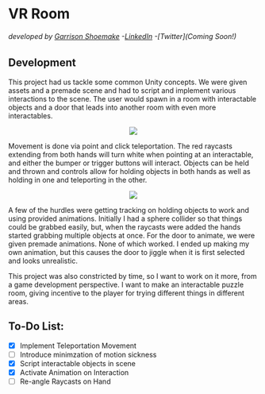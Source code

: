 # VR Room
###### developed by [Garrison Shoemake](https://github.com/Garrison-Shoemake) -[LinkedIn](https://www.linkedin.com/in/garrison-shoemake/) -[Twitter](Coming Soon!)

## Development
This project had us tackle some common Unity concepts. We were given assets and a premade scene and had to script and implement various interactions to the scene. The user would spawn in a room with interactable objects and a door that leads into another room with even more interactables.  

<p align="center">
  <img src="https://cdn.discordapp.com/attachments/276959475737296896/953368482605588500/unknown.png" width="">
</p>

Movement is done via point and click teleportation. The red raycasts extending from both hands will turn white when pointing at an interactable, and either the bumper or trigger buttons will interact. Objects can be held and thrown and controls allow for holding objects in both hands as well as holding in one and teleporting in the other. 

<p align="center">
  <img src="https://cdn.discordapp.com/attachments/276959475737296896/953369465221963896/unknown.png" width="">
</p>

A few of the hurdles were getting tracking on holding objects to work and using provided animations. Initially I had a sphere collider so that things could be grabbed easily, but, when the raycasts were added the hands started grabbing multiple objects at once. For the door to animate, we were given premade animations. None of which worked. I ended up making my own animation, but this causes the door to jiggle when it is first selected and looks unrealistic.

This project was also constricted by time, so I want to work on it more, from a game development perspective. I want to make an interactable puzzle room, giving incentive to the player for trying different things in different areas. 

## To-Do List:
- [x] Implement Teleportation Movement
- [ ] Introduce minimzation of motion sickness 
- [x] Script interactable objects in scene
- [x] Activate Animation on Interaction
- [ ] Re-angle Raycasts on Hand
